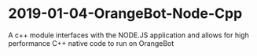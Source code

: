 # 2019-01-04-OrangeBot-Node-Cpp
A c++ module interfaces with the NODE.JS application and allows for high performance C++ native code to run on OrangeBot

